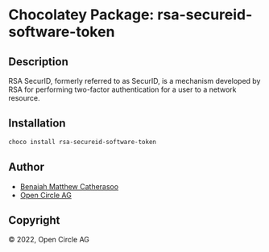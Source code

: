 ﻿# Chocolatey Package: rsa-secureid-software-token

## Description

RSA SecurID, formerly referred to as SecurID, is a mechanism developed by RSA for performing two-factor authentication for a user to a network resource.

## Installation

```ps1
choco install rsa-secureid-software-token
```


## Author

- [Benaiah Matthew Catherasoo](https://github.com/bmcatherasoo)
- [Open Circle AG](https://www.open-circle.ch)


## Copyright

&copy; 2022, Open Circle AG